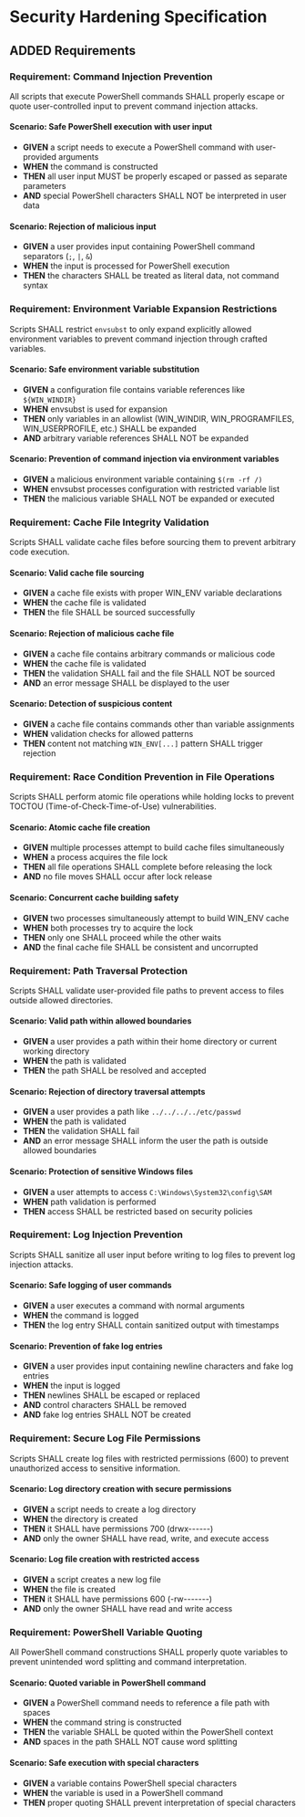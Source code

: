 # Security Hardening Specification

## ADDED Requirements

### Requirement: Command Injection Prevention
All scripts that execute PowerShell commands SHALL properly escape or quote user-controlled input to prevent command injection attacks.

#### Scenario: Safe PowerShell execution with user input
- **GIVEN** a script needs to execute a PowerShell command with user-provided arguments
- **WHEN** the command is constructed
- **THEN** all user input MUST be properly escaped or passed as separate parameters
- **AND** special PowerShell characters SHALL NOT be interpreted in user data

#### Scenario: Rejection of malicious input
- **GIVEN** a user provides input containing PowerShell command separators (`;`, `|`, `&`)
- **WHEN** the input is processed for PowerShell execution
- **THEN** the characters SHALL be treated as literal data, not command syntax

### Requirement: Environment Variable Expansion Restrictions
Scripts SHALL restrict `envsubst` to only expand explicitly allowed environment variables to prevent command injection through crafted variables.

#### Scenario: Safe environment variable substitution
- **GIVEN** a configuration file contains variable references like `${WIN_WINDIR}`
- **WHEN** envsubst is used for expansion
- **THEN** only variables in an allowlist (WIN_WINDIR, WIN_PROGRAMFILES, WIN_USERPROFILE, etc.) SHALL be expanded
- **AND** arbitrary variable references SHALL NOT be expanded

#### Scenario: Prevention of command injection via environment variables
- **GIVEN** a malicious environment variable containing `$(rm -rf /)`
- **WHEN** envsubst processes configuration with restricted variable list
- **THEN** the malicious variable SHALL NOT be expanded or executed

### Requirement: Cache File Integrity Validation
Scripts SHALL validate cache files before sourcing them to prevent arbitrary code execution.

#### Scenario: Valid cache file sourcing
- **GIVEN** a cache file exists with proper WIN_ENV variable declarations
- **WHEN** the cache file is validated
- **THEN** the file SHALL be sourced successfully

#### Scenario: Rejection of malicious cache file
- **GIVEN** a cache file contains arbitrary commands or malicious code
- **WHEN** the cache file is validated
- **THEN** the validation SHALL fail and the file SHALL NOT be sourced
- **AND** an error message SHALL be displayed to the user

#### Scenario: Detection of suspicious content
- **GIVEN** a cache file contains commands other than variable assignments
- **WHEN** validation checks for allowed patterns
- **THEN** content not matching `WIN_ENV[...]` pattern SHALL trigger rejection

### Requirement: Race Condition Prevention in File Operations
Scripts SHALL perform atomic file operations while holding locks to prevent TOCTOU (Time-of-Check-Time-of-Use) vulnerabilities.

#### Scenario: Atomic cache file creation
- **GIVEN** multiple processes attempt to build cache files simultaneously
- **WHEN** a process acquires the file lock
- **THEN** all file operations SHALL complete before releasing the lock
- **AND** no file moves SHALL occur after lock release

#### Scenario: Concurrent cache building safety
- **GIVEN** two processes simultaneously attempt to build WIN_ENV cache
- **WHEN** both processes try to acquire the lock
- **THEN** only one SHALL proceed while the other waits
- **AND** the final cache file SHALL be consistent and uncorrupted

### Requirement: Path Traversal Protection
Scripts SHALL validate user-provided file paths to prevent access to files outside allowed directories.

#### Scenario: Valid path within allowed boundaries
- **GIVEN** a user provides a path within their home directory or current working directory
- **WHEN** the path is validated
- **THEN** the path SHALL be resolved and accepted

#### Scenario: Rejection of directory traversal attempts
- **GIVEN** a user provides a path like `../../../../etc/passwd`
- **WHEN** the path is validated
- **THEN** the validation SHALL fail
- **AND** an error message SHALL inform the user the path is outside allowed boundaries

#### Scenario: Protection of sensitive Windows files
- **GIVEN** a user attempts to access `C:\Windows\System32\config\SAM`
- **WHEN** path validation is performed
- **THEN** access SHALL be restricted based on security policies

### Requirement: Log Injection Prevention
Scripts SHALL sanitize all user input before writing to log files to prevent log injection attacks.

#### Scenario: Safe logging of user commands
- **GIVEN** a user executes a command with normal arguments
- **WHEN** the command is logged
- **THEN** the log entry SHALL contain sanitized output with timestamps

#### Scenario: Prevention of fake log entries
- **GIVEN** a user provides input containing newline characters and fake log entries
- **WHEN** the input is logged
- **THEN** newlines SHALL be escaped or replaced
- **AND** control characters SHALL be removed
- **AND** fake log entries SHALL NOT be created

### Requirement: Secure Log File Permissions
Scripts SHALL create log files with restricted permissions (600) to prevent unauthorized access to sensitive information.

#### Scenario: Log directory creation with secure permissions
- **GIVEN** a script needs to create a log directory
- **WHEN** the directory is created
- **THEN** it SHALL have permissions 700 (drwx------)
- **AND** only the owner SHALL have read, write, and execute access

#### Scenario: Log file creation with restricted access
- **GIVEN** a script creates a new log file
- **WHEN** the file is created
- **THEN** it SHALL have permissions 600 (-rw-------)
- **AND** only the owner SHALL have read and write access

### Requirement: PowerShell Variable Quoting
All PowerShell command constructions SHALL properly quote variables to prevent unintended word splitting and command interpretation.

#### Scenario: Quoted variable in PowerShell command
- **GIVEN** a PowerShell command needs to reference a file path with spaces
- **WHEN** the command string is constructed
- **THEN** the variable SHALL be quoted within the PowerShell context
- **AND** spaces in the path SHALL NOT cause word splitting

#### Scenario: Safe execution with special characters
- **GIVEN** a variable contains PowerShell special characters
- **WHEN** the variable is used in a PowerShell command
- **THEN** proper quoting SHALL prevent interpretation of special characters

